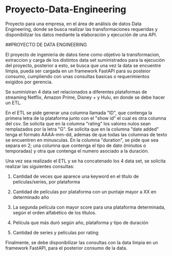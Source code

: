 # Proyecto-Data-Engineering
Proyecto para una empresa, en el área de análisis de datos  Data Engineering, donde se busca realizar las transformaciones requeridas y disponibilizar los datos mediante la elaboración y ejecución de una API.

##PROYECTO DE DATA ENGINEERING

El proyecto de ingenieria de datos tiene como objetivo la transformacion, extraccion y carga de los distintos data set suministrados para la ejecución del proyecto, posterior a esto, se busca que una vez la data se encuentre limpia, pueda ser cargada en un framework FastAPI para su posteior consumo, cumpliendo con unas consultas basicas o requerimientos exigidos por gerencia.

Se suministran 4 data set relacionados a diferentes plataformas de streaming Netflix, Amazon Prime, Disney + y Hulu, en donde se debe hacer un ETL. 

En el ETL se pide generar una columna llamada "ID", que contenga la primera letra de la plataforma  junto con el "show id" el cual es otra columna del csv. Se solicita que en la columna "rating" los valores nulos sean remplazados por la letra "G". Se solicita que en la columna "date added" tenga el formato AAAA-mm-dd, ademas de que todas las columnas de texto se encuentren en minusculas. En la columna "duration", se pide que sea separa en 2; una columna que contenga el tipo de dato (minutos o temporadas) y otra que contenga el numero asociado a la duración.

Una vez sea realizado el ETL y se ha concatenado los 4 data set, se solicita realizar las siguientes consultas:

1. Cantidad de veces que aparece una keyword en el título de peliculas/series, por plataforma

2. Cantidad de películas por plataforma con un puntaje mayor a XX en determinado año

3. La segunda película con mayor score para una plataforma determinada, según el orden alfabético de los títulos.

4. Película que más duró según año, plataforma y tipo de duración

5. Cantidad de series y películas por rating

 Finalmente, se debe disponibilizar las consultas con la data limpia en un framework FastAPI, para el posterior consumo de la data.

